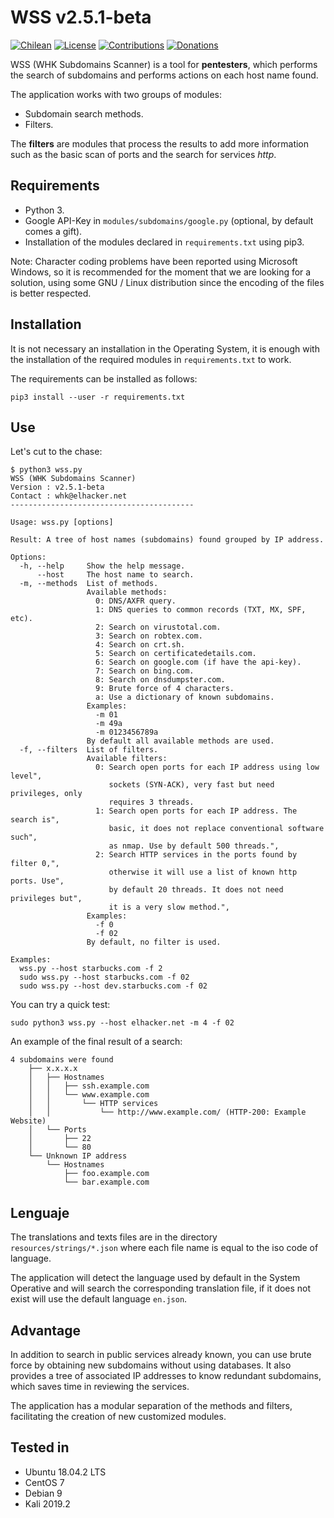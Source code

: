 # WSS v2.5.1-beta

[![Chilean](https://img.shields.io/badge/From-Chile-blue.svg)](https://es.wikipedia.org/wiki/Chile)
[![License](https://img.shields.io/badge/license-GPL%20(%3E%3D%202)-blue.svg)](https://www.gnu.org/licenses/gpl-3.0.html)
[![Contributions](https://img.shields.io/badge/contributions-welcome-blue.svg)](https://github.com/WHK102/wss/issues)
[![Donations](https://img.shields.io/badge/Donate-PayPal-blue.svg)](https://paypal.me/whk102)

WSS (WHK Subdomains Scanner) is a tool for **pentesters**, which performs the
search of subdomains and performs actions on each host name found.

The application works with two groups of modules:

- Subdomain search methods.
- Filters.

The **filters** are modules that process the results to add more information
such as the basic scan of ports and the search for services *http*.


## Requirements

- Python 3.
- Google API-Key in `modules/subdomains/google.py` (optional, by default comes a
  gift).
- Installation of the modules declared in `requirements.txt` using pip3.

Note: Character coding problems have been reported using Microsoft Windows, so
it is recommended for the moment that we are looking for a solution, using some
GNU / Linux distribution since the encoding of the files is better respected.


## Installation

It is not necessary an installation in the Operating System, it is enough with
the installation of the required modules in `requirements.txt` to work.

The requirements can be installed as follows:

    pip3 install --user -r requirements.txt


## Use

Let's cut to the chase:

    $ python3 wss.py
    WSS (WHK Subdomains Scanner)
    Version : v2.5.1-beta
    Contact : whk@elhacker.net
    -----------------------------------------
       
    Usage: wss.py [options]
       
    Result: A tree of host names (subdomains) found grouped by IP address.
       
    Options:
      -h, --help     Show the help message.
          --host     The host name to search.
      -m, --methods  List of methods.
                     Available methods:
                       0: DNS/AXFR query.
                       1: DNS queries to common records (TXT, MX, SPF, etc).
                       2: Search on virustotal.com.
                       3: Search on robtex.com.
                       4: Search on crt.sh.
                       5: Search on certificatedetails.com.
                       6: Search on google.com (if have the api-key).
                       7: Search on bing.com.
                       8: Search on dnsdumpster.com.
                       9: Brute force of 4 characters.
                       a: Use a dictionary of known subdomains.
                     Examples:
                       -m 01
                       -m 49a
                       -m 0123456789a
                     By default all available methods are used.
      -f, --filters  List of filters.
                     Available filters:
                       0: Search open ports for each IP address using low level",
                          sockets (SYN-ACK), very fast but need privileges, only
                          requires 3 threads.
                       1: Search open ports for each IP address. The search is",
                          basic, it does not replace conventional software such",
                          as nmap. Use by default 500 threads.",
                       2: Search HTTP services in the ports found by filter 0,",
                          otherwise it will use a list of known http ports. Use",
                          by default 20 threads. It does not need privileges but",
                          it is a very slow method.",
                     Examples:
                       -f 0
                       -f 02
                     By default, no filter is used.
       
    Examples:
      wss.py --host starbucks.com -f 2
      sudo wss.py --host starbucks.com -f 02
      sudo wss.py --host dev.starbucks.com -f 02

You can try a quick test:

    sudo python3 wss.py --host elhacker.net -m 4 -f 02

An example of the final result of a search:

    4 subdomains were found
        ├── x.x.x.x
        │   ├── Hostnames
        │   │   ├── ssh.example.com
        │   │   └── www.example.com
        │   │       └── HTTP services
        │   │           └── http://www.example.com/ (HTTP-200: Example Website)
        │   └── Ports
        │       ├── 22
        │       └── 80
        └── Unknown IP address
            └── Hostnames
                ├── foo.example.com
                └── bar.example.com
    

## Lenguaje

The translations and texts files are in the directory
`resources/strings/*.json` where each file name is equal to the iso code of
language.

The application will detect the language used by default in the System Operative
and will search the corresponding translation file, if it does not exist will
use the default language `en.json`.


## Advantage

In addition to search in public services already known, you can use brute force
by obtaining new subdomains without using databases. It also provides a tree of
associated IP addresses to know redundant subdomains, which saves time in
reviewing the services.

The application has a modular separation of the methods and filters,
facilitating the creation of new customized modules.


## Tested in

- Ubuntu 18.04.2 LTS
- CentOS 7
- Debian 9
- Kali 2019.2
